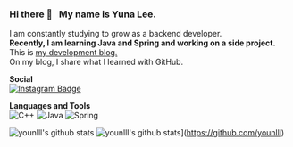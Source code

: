 ### Hi there 👋 &nbsp;&nbsp;My name is Yuna Lee.
I am constantly studying to grow as a backend developer.<br>
**Recently, I am learning Java and Spring and working on a side project.**<br>
This is [my development blog.](https://youn0111.tistory.com/)<br>
On my blog, I share what I learned with GitHub.<br>

**Social**
</br>
[![Instagram Badge](https://img.shields.io/badge/-Instagram-dd2a7b?style=flat-square&logo=instagram&logoColor=white&link=https://www.instagram.com/lee.youun/)](https://www.instagram.com/lee.youun/)

**Languages and Tools**
</br>
![C++](https://img.shields.io/badge/c++-%2300599C.svg?style=for-the-badge&logo=c%2B%2B&logoColor=white)
![Java](https://img.shields.io/badge/java-%23ED8B00.svg?style=for-the-badge&logo=java&logoColor=white)
![Spring](https://img.shields.io/badge/spring-%236DB33F.svg?style=for-the-badge&logo=spring&logoColor=white)
<!-- ![Git](https://img.shields.io/badge/git-%23F05033.svg?style=for-the-badge&logo=git&logoColor=white)</br></br> -->

![younlll's github stats](https://github-readme-stats.vercel.app/api?username=younlll&show_icons=true)
![younlll's github stats](https://github-readme-stats.vercel.app/api/top-langs/?username=younlll&show_icons=true&hide_border=true&title_color=004386&icon_color=004386&layout=compact)](https://github.com/younlll)


<!--[![Hits](https://hits.seeyoufarm.com/api/count/incr/badge.svg?url=https%3A%2F%2Fgithub.com%2Fyounlll)](https://hits.seeyoufarm.com)-->
<!-- [![Tech Blog Badge](http://img.shields.io/badge/-Tech%20blog-black?style=flat-square&logo=github&link=http://younlll.github.io/)](http://younlll.github.io/) -->

<!--
**younlll/younlll** is a ✨ _special_ ✨ repository because its `README.md` (this file) appears on your GitHub profile.

Here are some ideas to get you started:

- 🔭 I’m currently working on ...
- 🌱 I’m currently learning ...
- 👯 I’m looking to collaborate on ...
- 🤔 I’m looking for help with ...
- 💬 Ask me about ...
- 📫 How to reach me: ...
- 😄 Pronouns: ...
- ⚡ Fun fact: ...
-->

